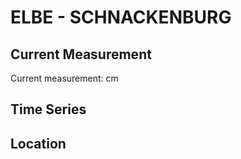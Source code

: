 # ELBE - SCHNACKENBURG

## Current Measurement

Current measurement: <Value topic="rivers/pegel-online/ELBE/SCHNACKENBURG/measurementValue"/> cm

## Time Series

<TimeSeries topic="rivers/pegel-online/ELBE/SCHNACKENBURG/measurementValue" period="week" />

## Location

<WorldMap>
  <Marker lat="53.03825053364458" lon="11.569161666053072" labelTopic="rivers/pegel-online/ELBE/SCHNACKENBURG/measurementValue" />
</WorldMap>

